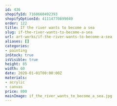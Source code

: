 ```yaml
---
id: 436
shopifyId: 7160660492393
shopifyOptionId: 41114770899049
order: 122
title: If the river wants to become a sea
slug: if-the-river-wants-to-become-a-sea
url: art-works/if-the-river-wants-to-become-a-sea
aliases: []
categories:
- painting
inStock: true
isVisible: true
height: 85
width: 60
date: 2020-01-01T00:00:00Z
materials:
- acrylic
- canvas
price: 800
mainImage: if_the_river_wants_to_become_a_sea.jpg
---
```


